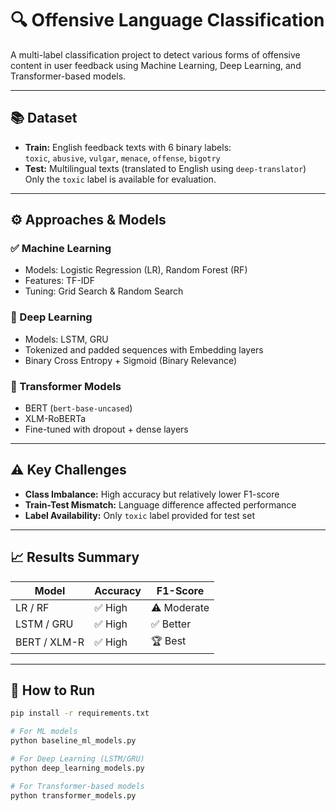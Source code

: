 # 🔍 Offensive Language Classification

A multi-label classification project to detect various forms of offensive content in user feedback using Machine Learning, Deep Learning, and Transformer-based models.

---

## 📚 Dataset

- **Train:** English feedback texts with 6 binary labels:  
  `toxic`, `abusive`, `vulgar`, `menace`, `offense`, `bigotry`
- **Test:** Multilingual texts (translated to English using `deep-translator`)  
  Only the `toxic` label is available for evaluation.

---

## ⚙️ Approaches & Models

### ✅ Machine Learning
- Models: Logistic Regression (LR), Random Forest (RF)
- Features: TF-IDF
- Tuning: Grid Search & Random Search

### 🤖 Deep Learning
- Models: LSTM, GRU
- Tokenized and padded sequences with Embedding layers
- Binary Cross Entropy + Sigmoid (Binary Relevance)

### 🧠 Transformer Models
- BERT (`bert-base-uncased`)
- XLM-RoBERTa
- Fine-tuned with dropout + dense layers

---

## ⚠️ Key Challenges

- **Class Imbalance:** High accuracy but relatively lower F1-score
- **Train-Test Mismatch:** Language difference affected performance
- **Label Availability:** Only `toxic` label provided for test set

---

## 📈 Results Summary

| Model          | Accuracy | F1-Score |
|----------------|----------|----------|
| LR / RF        | ✅ High  | ⚠️ Moderate |
| LSTM / GRU     | ✅ High  | ✅ Better   |
| BERT / XLM-R   | ✅ High  | 🏆 Best     |

---

## 🚀 How to Run

```bash
pip install -r requirements.txt

# For ML models
python baseline_ml_models.py

# For Deep Learning (LSTM/GRU)
python deep_learning_models.py

# For Transformer-based models
python transformer_models.py

